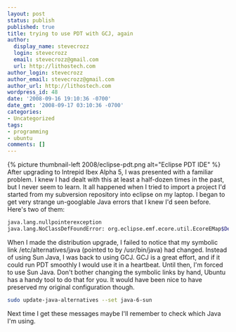 ```yaml
---
layout: post
status: publish
published: true
title: trying to use PDT with GCJ, again
author:
  display_name: stevecrozz
  login: stevecrozz
  email: stevecrozz@gmail.com
  url: http://lithostech.com
author_login: stevecrozz
author_email: stevecrozz@gmail.com
author_url: http://lithostech.com
wordpress_id: 48
date: '2008-09-16 19:10:36 -0700'
date_gmt: '2008-09-17 03:10:36 -0700'
categories:
- Uncategorized
tags:
- programming
- ubuntu
comments: []
---
```

{% picture thumbnail-left 2008/eclipse-pdt.png alt="Eclipse PDT IDE" %}
After upgrading to Intrepid Ibex Alpha 5, I was presented with a
familiar problem. I knew I had dealt with this at least a half-dozen
times in the past, but I never seem to learn. It all happened when I
tried to import a project I'd started from my subversion repository into
eclipse on my laptop. I began to get very strange un-googlable Java
errors that I knew I'd seen before. Here's two of them:

~~~ bash
java.lang.nullpointerexception
java.lang.NoClassDefFoundError: org.eclipse.emf.ecore.util.EcoreEMap$DelegateEObjectContainmentEList
~~~

When I made the distribution upgrade, I failed to notice that my
symbolic link /etc/alternatives/java (pointed to by /usr/bin/java) had
changed. Instead of using Sun Java, I was back to using GCJ. GCJ is a
great effort, and if it could run PDT smoothly I would use it in a
heartbeat. Until then, I'm forced to use Sun Java. Don't bother changing
the symbolic links by hand, Ubuntu has a handy tool to do that for you.
It would have been nice to have preserved my original configuration
though.

~~~ bash
sudo update-java-alternatives --set java-6-sun
~~~

Next time I get these messages maybe I'll remember to check which Java
I'm using.
